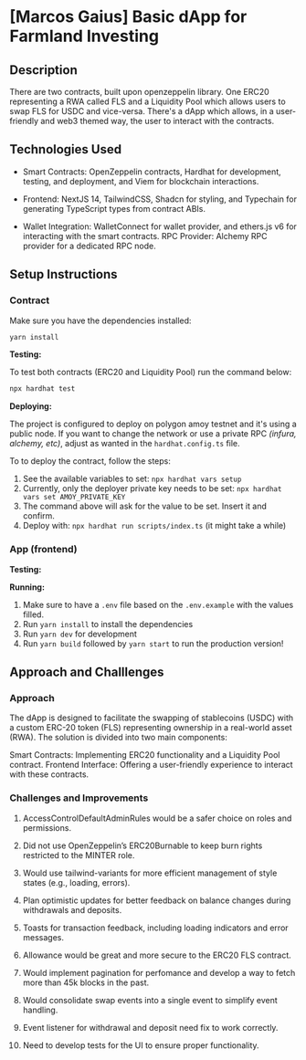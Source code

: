 # [Marcos Gaius] Basic dApp for Farmland Investing

## Description

There are two contracts, built upon openzeppelin library. One ERC20 representing a RWA called FLS and a Liquidity Pool which allows users to swap FLS for USDC and vice-versa. There's a dApp which allows, in a user-friendly and web3 themed way, the user to interact with the contracts.

## Technologies Used

- Smart Contracts: OpenZeppelin contracts, Hardhat for development, testing, and deployment, and Viem for blockchain interactions.

- Frontend: NextJS 14, TailwindCSS, Shadcn for styling, and Typechain for generating TypeScript types from contract ABIs.

- Wallet Integration: WalletConnect for wallet provider, and ethers.js v6 for interacting with the smart contracts.
  RPC Provider: Alchemy RPC provider for a dedicated RPC node.

## Setup Instructions

### Contract

Make sure you have the dependencies installed:

```js
yarn install
```

**Testing:**

To test both contracts (ERC20 and Liquidity Pool) run the command below:

```js
npx hardhat test
```

**Deploying:**

The project is configured to deploy on polygon amoy testnet and it's using a public node. If you want to change the network or use a private RPC _(infura, alchemy, etc)_, adjust as wanted in the `hardhat.config.ts` file.

To to deploy the contract, follow the steps:

1. See the available variables to set: `npx hardhat vars setup`
2. Currently, only the deployer private key needs to be set: `npx hardhat vars set AMOY_PRIVATE_KEY`
3. The command above will ask for the value to be set. Insert it and confirm.
4. Deploy with: `npx hardhat run scripts/index.ts` (it might take a while)

### App (frontend)

**Testing:**

**Running:**

1. Make sure to have a `.env` file based on the `.env.example` with the values filled.
2. Run `yarn install` to install the dependencies
3. Run `yarn dev` for development
4. Run `yarn build` followed by `yarn start` to run the production version!

## Approach and Challlenges

### Approach

The dApp is designed to facilitate the swapping of stablecoins (USDC) with a custom ERC-20 token (FLS) representing ownership in a real-world asset (RWA). The solution is divided into two main components:

Smart Contracts: Implementing ERC20 functionality and a Liquidity Pool contract.
Frontend Interface: Offering a user-friendly experience to interact with these contracts.

### Challenges and Improvements

1. AccessControlDefaultAdminRules would be a safer choice on roles and permissions.

2. Did not use OpenZeppelin’s ERC20Burnable to keep burn rights restricted to the MINTER role.

3. Would use tailwind-variants for more efficient management of style states (e.g., loading, errors).

4. Plan optimistic updates for better feedback on balance changes during withdrawals and deposits.

5. Toasts for transaction feedback, including loading indicators and error messages.

6. Allowance would be great and more secure to the ERC20 FLS contract.

7. Would implement pagination for perfomance and develop a way to fetch more than 45k blocks in the past.

8. Would consolidate swap events into a single event to simplify event handling.

9. Event listener for withdrawal and deposit need fix to work correctly.

10. Need to develop tests for the UI to ensure proper functionality.
